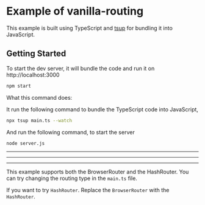 # Example of vanilla-routing

This example is built using TypeScript and [tsup](https://tsup.egoist.dev/) for bundling it into JavaScript.

## Getting Started

To start the dev server, it will bundle the code and run it on http://localhost:3000

```bash
npm start
```

What this command does:

It run the following command to bundle the TypeScript code into JavaScript,

```bash
npx tsup main.ts --watch
```

And run the following command, to start the server

```bash
node server.js
```

---

---

---

This example supports both the BrowserRouter and the HashRouter. You can try changing the routing type in the `main.ts` file.

If you want to try `HashRouter`. Replace the `BrowserRouter` with the `HashRouter`.
